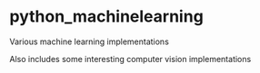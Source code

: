 # python_machinelearning

Various machine learning implementations

Also includes some interesting computer vision implementations
